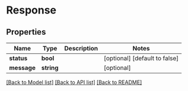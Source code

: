 # Response

## Properties
Name | Type | Description | Notes
------------ | ------------- | ------------- | -------------
**status** | **bool** |  | [optional] [default to false]
**message** | **string** |  | [optional] 

[[Back to Model list]](../README.md#documentation-for-models) [[Back to API list]](../README.md#documentation-for-api-endpoints) [[Back to README]](../README.md)


